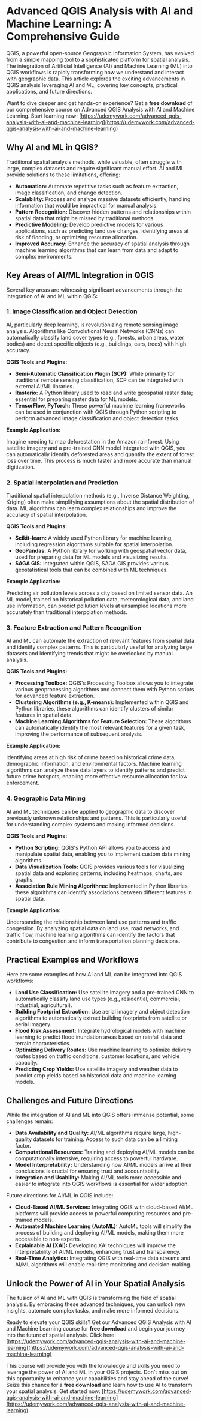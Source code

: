# Advanced QGIS Analysis with AI and Machine Learning: A Comprehensive Guide

QGIS, a powerful open-source Geographic Information System, has evolved from a simple mapping tool to a sophisticated platform for spatial analysis.  The integration of Artificial Intelligence (AI) and Machine Learning (ML) into QGIS workflows is rapidly transforming how we understand and interact with geographic data.  This article explores the exciting advancements in QGIS analysis leveraging AI and ML, covering key concepts, practical applications, and future directions.

Want to dive deeper and get hands-on experience? Get a **free download** of our comprehensive course on Advanced QGIS Analysis with AI and Machine Learning.  Start learning now: [https://udemywork.com/advanced-qgis-analysis-with-ai-and-machine-learning](https://udemywork.com/advanced-qgis-analysis-with-ai-and-machine-learning)

##  Why AI and ML in QGIS?

Traditional spatial analysis methods, while valuable, often struggle with large, complex datasets and require significant manual effort. AI and ML provide solutions to these limitations, offering:

*   **Automation:**  Automate repetitive tasks such as feature extraction, image classification, and change detection.
*   **Scalability:**  Process and analyze massive datasets efficiently, handling information that would be impractical for manual analysis.
*   **Pattern Recognition:**  Discover hidden patterns and relationships within spatial data that might be missed by traditional methods.
*   **Predictive Modeling:**  Develop predictive models for various applications, such as predicting land use changes, identifying areas at risk of flooding, or optimizing resource allocation.
*   **Improved Accuracy:** Enhance the accuracy of spatial analysis through machine learning algorithms that can learn from data and adapt to complex environments.

## Key Areas of AI/ML Integration in QGIS

Several key areas are witnessing significant advancements through the integration of AI and ML within QGIS:

### 1. Image Classification and Object Detection

AI, particularly deep learning, is revolutionizing remote sensing image analysis.  Algorithms like Convolutional Neural Networks (CNNs) can automatically classify land cover types (e.g., forests, urban areas, water bodies) and detect specific objects (e.g., buildings, cars, trees) with high accuracy.

**QGIS Tools and Plugins:**

*   **Semi-Automatic Classification Plugin (SCP):** While primarily for traditional remote sensing classification, SCP can be integrated with external AI/ML libraries.
*   **Rasterio:** A Python library used to read and write geospatial raster data; essential for preparing raster data for ML models.
*   **TensorFlow, PyTorch:**  These powerful machine learning frameworks can be used in conjunction with QGIS through Python scripting to perform advanced image classification and object detection tasks.

**Example Application:**

Imagine needing to map deforestation in the Amazon rainforest.  Using satellite imagery and a pre-trained CNN model integrated with QGIS, you can automatically identify deforested areas and quantify the extent of forest loss over time. This process is much faster and more accurate than manual digitization.

### 2. Spatial Interpolation and Prediction

Traditional spatial interpolation methods (e.g., Inverse Distance Weighting, Kriging) often make simplifying assumptions about the spatial distribution of data. ML algorithms can learn complex relationships and improve the accuracy of spatial interpolation.

**QGIS Tools and Plugins:**

*   **Scikit-learn:** A widely used Python library for machine learning, including regression algorithms suitable for spatial interpolation.
*   **GeoPandas:** A Python library for working with geospatial vector data, used for preparing data for ML models and visualizing results.
*   **SAGA GIS:** Integrated within QGIS, SAGA GIS provides various geostatistical tools that can be combined with ML techniques.

**Example Application:**

Predicting air pollution levels across a city based on limited sensor data. An ML model, trained on historical pollution data, meteorological data, and land use information, can predict pollution levels at unsampled locations more accurately than traditional interpolation methods.

### 3. Feature Extraction and Pattern Recognition

AI and ML can automate the extraction of relevant features from spatial data and identify complex patterns.  This is particularly useful for analyzing large datasets and identifying trends that might be overlooked by manual analysis.

**QGIS Tools and Plugins:**

*   **Processing Toolbox:**  QGIS's Processing Toolbox allows you to integrate various geoprocessing algorithms and connect them with Python scripts for advanced feature extraction.
*   **Clustering Algorithms (e.g., K-means):**  Implemented within QGIS and Python libraries, these algorithms can identify clusters of similar features in spatial data.
*   **Machine Learning Algorithms for Feature Selection:**  These algorithms can automatically identify the most relevant features for a given task, improving the performance of subsequent analysis.

**Example Application:**

Identifying areas at high risk of crime based on historical crime data, demographic information, and environmental factors. Machine learning algorithms can analyze these data layers to identify patterns and predict future crime hotspots, enabling more effective resource allocation for law enforcement.

### 4. Geographic Data Mining

AI and ML techniques can be applied to geographic data to discover previously unknown relationships and patterns. This is particularly useful for understanding complex systems and making informed decisions.

**QGIS Tools and Plugins:**

*   **Python Scripting:**  QGIS's Python API allows you to access and manipulate spatial data, enabling you to implement custom data mining algorithms.
*   **Data Visualization Tools:**  QGIS provides various tools for visualizing spatial data and exploring patterns, including heatmaps, charts, and graphs.
*   **Association Rule Mining Algorithms:**  Implemented in Python libraries, these algorithms can identify associations between different features in spatial data.

**Example Application:**

Understanding the relationship between land use patterns and traffic congestion. By analyzing spatial data on land use, road networks, and traffic flow, machine learning algorithms can identify the factors that contribute to congestion and inform transportation planning decisions.

##  Practical Examples and Workflows

Here are some examples of how AI and ML can be integrated into QGIS workflows:

*   **Land Use Classification:**  Use satellite imagery and a pre-trained CNN to automatically classify land use types (e.g., residential, commercial, industrial, agricultural).
*   **Building Footprint Extraction:**  Use aerial imagery and object detection algorithms to automatically extract building footprints from satellite or aerial imagery.
*   **Flood Risk Assessment:**  Integrate hydrological models with machine learning to predict flood inundation areas based on rainfall data and terrain characteristics.
*   **Optimizing Delivery Routes:**  Use machine learning to optimize delivery routes based on traffic conditions, customer locations, and vehicle capacity.
*   **Predicting Crop Yields:** Use satellite imagery and weather data to predict crop yields based on historical data and machine learning models.

## Challenges and Future Directions

While the integration of AI and ML into QGIS offers immense potential, some challenges remain:

*   **Data Availability and Quality:**  AI/ML algorithms require large, high-quality datasets for training.  Access to such data can be a limiting factor.
*   **Computational Resources:**  Training and deploying AI/ML models can be computationally intensive, requiring access to powerful hardware.
*   **Model Interpretability:**  Understanding how AI/ML models arrive at their conclusions is crucial for ensuring trust and accountability.
*   **Integration and Usability:**  Making AI/ML tools more accessible and easier to integrate into QGIS workflows is essential for wider adoption.

Future directions for AI/ML in QGIS include:

*   **Cloud-Based AI/ML Services:**  Integrating QGIS with cloud-based AI/ML platforms will provide access to powerful computing resources and pre-trained models.
*   **Automated Machine Learning (AutoML):**  AutoML tools will simplify the process of building and deploying AI/ML models, making them more accessible to non-experts.
*   **Explainable AI (XAI):**  Developing XAI techniques will improve the interpretability of AI/ML models, enhancing trust and transparency.
*   **Real-Time Analytics:**  Integrating QGIS with real-time data streams and AI/ML algorithms will enable real-time monitoring and decision-making.

## Unlock the Power of AI in Your Spatial Analysis

The fusion of AI and ML with QGIS is transforming the field of spatial analysis.  By embracing these advanced techniques, you can unlock new insights, automate complex tasks, and make more informed decisions.

Ready to elevate your QGIS skills? Get our Advanced QGIS Analysis with AI and Machine Learning course for **free download** and begin your journey into the future of spatial analysis. Click here: [https://udemywork.com/advanced-qgis-analysis-with-ai-and-machine-learning](https://udemywork.com/advanced-qgis-analysis-with-ai-and-machine-learning)

This course will provide you with the knowledge and skills you need to leverage the power of AI and ML in your QGIS projects. Don't miss out on this opportunity to enhance your capabilities and stay ahead of the curve! Seize this chance for a **free download** and learn how to use AI to transform your spatial analysis. Get started now: [https://udemywork.com/advanced-qgis-analysis-with-ai-and-machine-learning](https://udemywork.com/advanced-qgis-analysis-with-ai-and-machine-learning)

